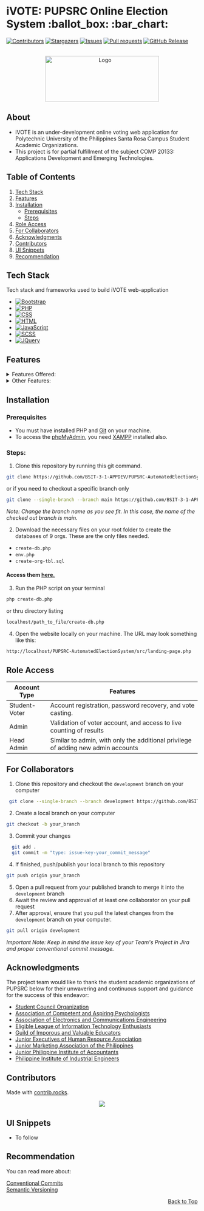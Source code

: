 <a name="readme-top"></a>

<div align="start">
  <h1>iVOTE: PUPSRC Online Election System :ballot_box: :bar_chart:</h1>
</div>

[![Contributors][contributors-shield]][contributors-url]
[![Stargazers][stars-shield]][stars-url]
[![Issues][issues-shield]][issues-url]
[![Pull requests][pull-requests-shield]][pull-requests-url]
[![GitHub Release][release-shield]][release-url]


<!-- PROJECT LOGO -->
<br />
<div align="center">
  <a href="https://github.com/BSIT-3-1-APPDEV/PUPSRC-AutomatedElectionSystem">
    <img src="src/images/resc/iVOTE4.png" alt="Logo" width="300" height="120">
  </a>

  <div align="start">
      <h2>About</h2>
      <ul>
        <li>iVOTE is an under-development online voting web application for Polytechnic University of the Philippines Santa Rosa Campus Student Academic Organizations.</li>
        <li>This project is for partial fulfillment of the subject COMP 20133: Applications Development and Emerging Technologies.</li>
      </ul>
  </div>
</div>



<!-- TABLE OF CONTENTS -->
<h2>Table of Contents</h2>
<ol>
  <li><a href="#tech-stack">Tech Stack</a></li>
  <li><a href="#features">Features</a></li>
  <li>
    <a href="#installation">Installation</a>
    <ul>
      <li><a href="#prerequisites">Prerequisites</a></li>
      <li><a href="#steps">Steps</a></li>
    </ul>
  </li>
  <li><a href="#role-access">Role Access</a></li>
  <li><a href="#for-collaborators">For Collaborators</a></li>
  <li><a href="#acknowledgments">Acknowledgments</a></li>
  <li><a href="#contributors">Contributors</a></li>
  <li><a href="#ui-snippets">UI Snippets</a></li>
  <li><a href="#recommendation">Recommendation</a></li>
</ol>


## Tech Stack
Tech stack and frameworks used to build iVOTE web-application

* [![Bootstrap][Bootstrap.com]][Bootstrap-url]
* [![PHP](https://img.shields.io/badge/PHP-777BB4?style=for-the-badge&logo=php&logoColor=white)][PHP-url]
* [![CSS](https://img.shields.io/badge/CSS-1572B6?style=for-the-badge&logo=css3&logoColor=white)][CSS-url]
* [![HTML](https://img.shields.io/badge/HTML-E34F26?style=for-the-badge&logo=html5&logoColor=white)][HTML-url]
* [![JavaScript](https://img.shields.io/badge/JavaScript-F7DF1E?style=for-the-badge&logo=javascript&logoColor=black)][JavaScript-url]
* [![SCSS](https://img.shields.io/badge/SCSS-CC6699?style=for-the-badge&logo=sass&logoColor=white)][SCSS-url]
* [![JQuery][JQuery.com]][JQuery-url]



<!-- GETTING STARTED -->
## Features

<details><summary>Features Offered:</summary>
<ol>
  <li>Electronic Ballot Form</li>
  <li>Live Counting of Results</li>
  <li>
    Election configuration
    <ul>
      <li>Add Ballot Form Input Field</li>
      <li>Vote Scheduling</li>
      <li>Dynamic Voting Guidelines</li>
      <li>Candidates Sequence on Ballot Form</li>
    </ul>
  </li>
  <li>Archive of Election Results</li>
  <li>Exportable Reports (pdf, xlsx, csv, and docx)</li>
  <li>Candidates Information Management</li>
  <li>Voters Account Mangagement</li>
  <li>Password Recovery</li>
  <li>Login Attempts Lockout</li>
</ol></details>

<details><summary>Other Features:</summary>
<ol>  
  <li>Mobile Responsive</li>
  <li>Full Screen Toggle of Live Results</li>
  <li>Anonymous Toggle of Live Results</li>
  <li>Email Notification about Account Approval or Rejection</li>
</ol></details>



<!-- INSTALLATION -->
## Installation

### Prerequisites
- You must have installed PHP and [Git](https://git-scm.com/downloads) on your machine.
- To access the [phpMyAdmin](http://localhost/phpmyadmin/index.php), you need [XAMPP](https://www.apachefriends.org/download.html) installed also.

### Steps:
1. Clone this repository by running this git command.

  ```sh
  git clone https://github.com/BSIT-3-1-APPDEV/PUPSRC-AutomatedElectionSystem
  ```
or if you need to checkout a specific branch only

```sh
git clone --single-branch --branch main https://github.com/BSIT-3-1-APPDEV/PUPSRC-AutomatedElectionSystem
```
_Note: Change the branch name as you see fit. In this case, the name of the checked out branch is main._

2. Download the necessary files on your root folder to create the databases of 9 orgs. 
These are the only files needed.
* `create-db.php`
* `env.php`
* `create-org-tbl.sql`
#### Access them [here.](https://drive.google.com/drive/u/1/folders/1Ke1F_vxh0vj1zzWkpMjmeKA96uUizTsT)

3. Run the PHP script on your terminal
   
  ```sh
  php create-db.php
  ```

  or thru directory listing
  
   ```sh
  localhost/path_to_file/create-db.php
  ```

4. Open the website locally on your machine. The URL may look something like this:
  ```sh
  http://localhost/PUPSRC-AutomatedElectionSystem/src/landing-page.php
  ```


<!-- ROLE ACCESS -->
## Role Access

| Account Type | Features |
|--------|--------|
| Student-Voter | Account registration, password recovery, and vote casting. | 
| Admin | Validation of voter account, and access to live counting of results | 
| Head Admin | Similar to admin, with only the additional privilege of adding new admin accounts |




<!-- CONTRIBUTE -->
## For Collaborators
1. Clone this repository and checkout the `development` branch on your computer
 ```sh
  git clone --single-branch --branch development https://github.com/BSIT-3-1-APPDEV/PUPSRC-AutomatedElectionSystem
  ```
2. Create a local branch on your computer
  ```sh
  git checkout -b your_branch
  ```
3. Commit your changes
```sh
  git add .
  git commit -m "type: issue-key-your_commit_message"
```
4. If finished, push/publish your local branch to this repository
  ```sh
  git push origin your_branch
```
5. Open a pull request from your published branch to merge it into the `development` branch
6. Await the review and approval of at least one collaborator on your pull request
7. After approval, ensure that you pull the latest changes from the `development` branch on your computer.
  ```sh
  git pull origin development
```

_Important Note: Keep in mind the issue key of your Team's Project in Jira and proper conventional commit message._




<!-- ACKNOWLEDGMENTS -->
## Acknowledgments
The project team would like to thank the student academic organizations of PUPSRC below for their unwavering and continuous support and guidance for the success of this endeavor:
* [Student Council Organization](https://www.facebook.com/thepupsrcstudentcouncil)
* [Association of Competent and Aspiring Psychologists](https://www.facebook.com/ACAPpage)
* [Association of Electronics and Communications Engineering](https://www.facebook.com/OfficialAECES)
* [Eligible League of Information Technology Enthusiasts](https://www.facebook.com/ELITE.PUPSRC)
* [Guild of Imporous and Valuable Educators](https://www.facebook.com/educgive)
* [Junior Executives of Human Resource Association](https://www.facebook.com/PUPSRCJEHRA)
* [Junior Marketing Association of the Philippines](https://www.facebook.com/JMAPPUPSRCOfficial)
* [Junior Philippine Institute of Accountants](https://www.facebook.com/JPIA.PUPSRC)
* [Philippine Institute of Industrial Engineers](https://www.facebook.com/piiepup)

<!-- CONTRIBUTORS -->
## Contributors

Made with [contrib.rocks](https://contrib.rocks).
<div align="center">
  <a href="https://github.com/BSIT-3-1-APPDEV/PUPSRC-AutomatedElectionSystem/graphs/contributors">
    <img src="https://contrib.rocks/image?repo=BSIT-3-1-APPDEV/PUPSRC-AutomatedElectionSystem" />
  </a>
</div>



## UI Snippets
- To follow


<!-- RECOMMENDATIONS -->
## Recommendation
You can read more about:

[Conventional Commits](www.conventionalcommits.org/en/v1.0.0/#summary)<br/>
[Semantic Versioning](https://semver.org/)

<p align="right"><a href="#readme-top">Back to Top</a></p>

<!-- MARKDOWN LINKS & IMAGES -->
<!-- https://www.markdownguide.org/basic-syntax/#reference-style-links -->
[contributors-shield]: https://img.shields.io/github/contributors/BSIT-3-1-APPDEV/PUPSRC-AutomatedElectionSystem.svg?style=for-the-badge
[contributors-url]: https://github.com/BSIT-3-1-APPDEV/PUPSRC-AutomatedElectionSystem/graphs/contributors
[stars-shield]: https://img.shields.io/github/stars/BSIT-3-1-APPDEV/PUPSRC-AutomatedElectionSystem.svg?style=for-the-badge
[stars-url]: https://github.com/BSIT-3-1-APPDEV/PUPSRC-AutomatedElectionSystem/stargazers
[issues-shield]: https://img.shields.io/github/issues/BSIT-3-1-APPDEV/PUPSRC-AutomatedElectionSystem.svg?style=for-the-badge
[issues-url]: https://github.com/BSIT-3-1-APPDEV/PUPSRC-AutomatedElectionSystem/issues
[pull-requests-shield]: https://img.shields.io/github/issues-pr/BSIT-3-1-APPDEV/PUPSRC-AutomatedElectionSystem.svg?style=for-the-badge
[pull-requests-url]: https://github.com/BSIT-3-1-APPDEV/PUPSRC-AutomatedElectionSystem/pulls
[release-shield]: https://img.shields.io/github/release/BSIT-3-1-APPDEV/PUPSRC-AutomatedElectionSystem.svg?style=for-the-badge
[release-url]: https://github.com/BSIT-3-1-APPDEV/PUPSRC-AutomatedElectionSystem/releases
[Bootstrap.com]: https://img.shields.io/badge/Bootstrap-563D7C?style=for-the-badge&logo=bootstrap&logoColor=white
[Bootstrap-url]: https://getbootstrap.com
[PHP-url]: https://www.php.net
[CSS-url]: https://developer.mozilla.org/en-US/docs/Web/CSS
[HTML-url]: https://developer.mozilla.org/en-US/docs/Web/HTML
[JavaScript-url]: https://developer.mozilla.org/en-US/docs/Web/JavaScript
[SCSS-url]: https://sass-lang.com/documentation/syntax
[JQuery.com]: https://img.shields.io/badge/jQuery-0769AD?style=for-the-badge&logo=jquery&logoColor=white
[JQuery-url]: https://jquery.com 
